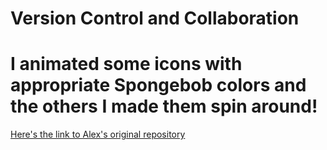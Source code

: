 # Version Control and Collaboration

# I animated some icons with appropriate Spongebob colors and the others I made them spin around!

[Here's the link to Alex's original repository](https://github.com/asomlo/assignment-4-svg)
